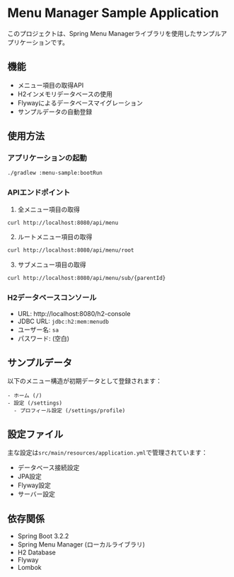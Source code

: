 # Menu Manager Sample Application

このプロジェクトは、Spring Menu Managerライブラリを使用したサンプルアプリケーションです。

## 機能

- メニュー項目の取得API
- H2インメモリデータベースの使用
- Flywayによるデータベースマイグレーション
- サンプルデータの自動登録

## 使用方法

### アプリケーションの起動

```bash
./gradlew :menu-sample:bootRun
```

### APIエンドポイント

1. 全メニュー項目の取得
```bash
curl http://localhost:8080/api/menu
```

2. ルートメニュー項目の取得
```bash
curl http://localhost:8080/api/menu/root
```

3. サブメニュー項目の取得
```bash
curl http://localhost:8080/api/menu/sub/{parentId}
```

### H2データベースコンソール

- URL: http://localhost:8080/h2-console
- JDBC URL: `jdbc:h2:mem:menudb`
- ユーザー名: `sa`
- パスワード: (空白)

## サンプルデータ

以下のメニュー構造が初期データとして登録されます：

```
- ホーム (/)
- 設定 (/settings)
  - プロフィール設定 (/settings/profile)
```

## 設定ファイル

主な設定は`src/main/resources/application.yml`で管理されています：

- データベース接続設定
- JPA設定
- Flyway設定
- サーバー設定

## 依存関係

- Spring Boot 3.2.2
- Spring Menu Manager (ローカルライブラリ)
- H2 Database
- Flyway
- Lombok 